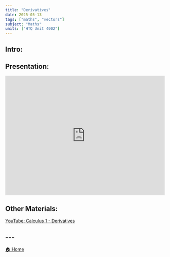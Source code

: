 ```yaml
---
title: "Derivatives"
date: 2025-05-13
tags: ["maths", "vectors"]
subject: "Maths"
units: ["HTQ Unit 4002"]
---
```


## Intro:

## Presentation:

<div style="position: relative; width: 100%; height: 0; padding-top: 75%;">
    <iframe src="https://EngineeringShare.github.io/engineering-hub/presentations/Derivatives.pdf" 
        style="position: absolute; top: 0; left: 0; width: 100%; height: 100%; border: none;">
    </iframe>
</div>

## Other Materials:
[YouTube: Calculus 1 - Derivatives](https://youtu.be/5yfh5cf4-0w?si=kKx2oQ2GtmxldMRY)

## ---

<a href="https://engineeringshare.github.io/engineering-hub">🏠 Home</a>
